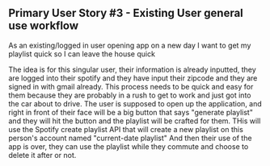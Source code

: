 ## Primary User Story #3 - Existing User general use workflow
As an existing/logged in user opening app on a new day I want to get my playlist quick so I can leave the house quick

The idea is for this singular user, their information is already inputted, they are logged into their spotify and they have input their zipcode and they are signed in with
gmail already. This process needs to be quick and easy for them because they are probably in a rush to get to work and just got into the car about to drive.
The user is supposed to open up the application, and right in front of their face will be a big button that says "generate playlist" and they will hit the button and the
playlist will be crafted for them. THis will use the Spotify create playlist API that will create a new playlist on this person's account named "current-date playlist"
And then their use of the app is over, they can use the playlist while they commute and choose to delete it after or not.
